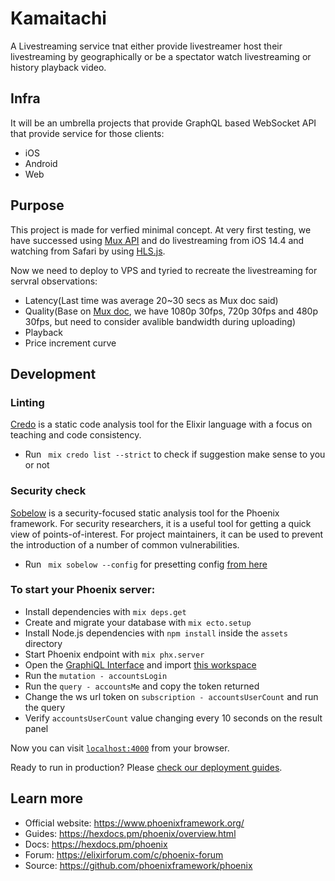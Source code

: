 # Kamaitachi
A Livestreaming service tnat either provide livestreamer host their livestreaming by geographically or be a spectator watch livestreaming or history playback video.

## Infra
It will be an umbrella projects that provide GraphQL based WebSocket API that provide service for those clients:
* iOS
* Android
* Web

## Purpose
This project is made for verfied minimal concept. At very first testing, we have successed using [Mux API](https://mux.com/) and do livestreaming from iOS 14.4 and watching from Safari by using [HLS.js](https://github.com/video-dev/hls.js/).

Now we need to deploy to VPS and tyried to recreate the livestreaming for servral observations:
  * Latency(Last time was average 20~30 secs as Mux doc said)
  * Quality(Base on [Mux doc](https://docs.mux.com/docs/configure-broadcast-software), we have 1080p 30fps, 720p 30fps and 480p 30fps, but need to consider avalible bandwidth during uploading)
  * Playback
  * Price increment curve

## Development

### Linting
[Credo](https://hexdocs.pm/credo/overview.html) is a static code analysis tool for the Elixir language with a focus on teaching and code consistency.

  * Run ` mix credo list --strict` to check if suggestion make sense to you or not

### Security check
[Sobelow](https://hexdocs.pm/sobelow/readme.html#content) is a security-focused static analysis tool for the Phoenix framework. For security researchers, it is a useful tool for getting a quick view of points-of-interest. For project maintainers, it can be used to prevent the introduction of a number of common vulnerabilities.

  * Run ` mix sobelow --config` for presetting config [from here](https://elixirforum.com/t/working-content-security-policy-for-phoenix-channels/11443)

### To start your Phoenix server:

  * Install dependencies with `mix deps.get`
  * Create and migrate your database with `mix ecto.setup`
  * Install Node.js dependencies with `npm install` inside the `assets` directory
  * Start Phoenix endpoint with `mix phx.server`
  * Open the [GraphiQL Interface](http://localhost:4000/v1/graphiql) and import [this workspace](https://gist.github.com/ccf67b0cd54f7b528f179e4f1fe2b1dd.git)
  * Run the `mutation - accountsLogin`
  * Run the `query - accountsMe` and copy the token returned
  * Change the ws url token on `subscription - accountsUserCount` and run the query
  * Verify `accountsUserCount` value changing every 10 seconds on the result panel

Now you can visit [`localhost:4000`](http://localhost:4000) from your browser.

Ready to run in production? Please [check our deployment guides](https://hexdocs.pm/phoenix/deployment.html).
## Learn more

  * Official website: https://www.phoenixframework.org/
  * Guides: https://hexdocs.pm/phoenix/overview.html
  * Docs: https://hexdocs.pm/phoenix
  * Forum: https://elixirforum.com/c/phoenix-forum
  * Source: https://github.com/phoenixframework/phoenix
